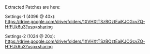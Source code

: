 Extracted Patches are here:

Settings-1 (4096 @ 40x): https://drive.google.com/drive/folders/1XVHXtTSzBOztEaiKJCGcvZQ-HfFUk6u3?usp=sharing

Settings-2 (1024 @ 20x): https://drive.google.com/drive/folders/1XVHXtTSzBOztEaiKJCGcvZQ-HfFUk6u3?usp=sharing
